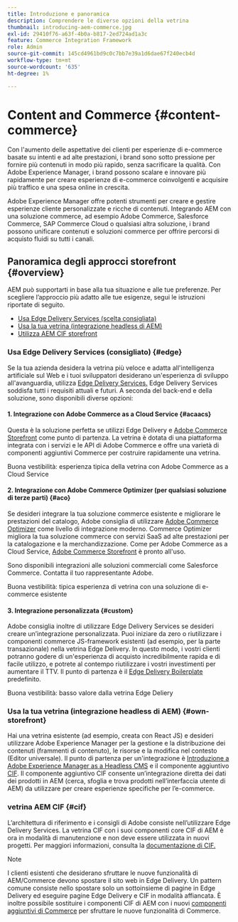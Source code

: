 ```yaml
---
title: Introduzione e panoramica
description: Comprendere le diverse opzioni della vetrina
thumbnail: introducing-aem-commerce.jpg
exl-id: 29410f76-a63f-4b0a-b817-2ed724ad1a3c
feature: Commerce Integration Framework
role: Admin
source-git-commit: 145cd4961bd9c0c7bb7e39a1d6dae67f240ecb4d
workflow-type: tm+mt
source-wordcount: '635'
ht-degree: 1%

---
```



# Content and Commerce {#content-commerce}

Con l&#39;aumento delle aspettative dei clienti per esperienze di e-commerce basate su intenti e ad alte prestazioni, i brand sono sotto pressione per fornire più contenuti in modo più rapido, senza sacrificare la qualità. Con Adobe Experience Manager, i brand possono scalare e innovare più rapidamente per creare esperienze di e-commerce coinvolgenti e acquisire più traffico e una spesa online in crescita.

Adobe Experience Manager offre potenti strumenti per creare e gestire esperienze cliente personalizzate e ricche di contenuti. Integrando AEM con una soluzione commerce, ad esempio Adobe Commerce, Salesforce Commerce, SAP Commerce Cloud o qualsiasi altra soluzione, i brand possono unificare contenuti e soluzioni commerce per offrire percorsi di acquisto fluidi su tutti i canali.

## Panoramica degli approcci storefront {#overview}

AEM può supportarti in base alla tua situazione e alle tue preferenze. Per scegliere l’approccio più adatto alle tue esigenze, segui le istruzioni riportate di seguito.

* [Usa Edge Delivery Services (scelta consigliata)](#edge)
* [Usa la tua vetrina (integrazione headless di AEM)](#own-storefront)
* [Utilizza AEM CIF storefront](#cif)

### Usa Edge Delivery Services (consigliato) {#edge}

Se la tua azienda desidera la vetrina più veloce e adatta all&#39;intelligenza artificiale sul Web e i tuoi sviluppatori desiderano un&#39;esperienza di sviluppo all&#39;avanguardia, utilizza [Edge Delivery Services.](../edge/overview.md) Edge Delivery Services soddisfa tutti i requisiti attuali e futuri. A seconda del back-end e della soluzione, sono disponibili diverse opzioni:

#### &#x200B;1. Integrazione con Adobe Commerce as a Cloud Service {#acaacs}

Questa è la soluzione perfetta se utilizzi Edge Delivery e [Adobe Commerce Storefront](https://experienceleague.adobe.com/developer/commerce/storefront/?lang=it) come punto di partenza. La vetrina è dotata di una piattaforma integrata con i servizi e le API di Adobe Commerce e offre una varietà di componenti aggiuntivi Commerce per costruire rapidamente una vetrina.

Buona vestibilità: esperienza tipica della vetrina con Adobe Commerce as a Cloud Service

#### &#x200B;2. Integrazione con Adobe Commerce Optimizer (per qualsiasi soluzione di terze parti) {#aco}

Se desideri integrare la tua soluzione commerce esistente e migliorare le prestazioni del catalogo, Adobe consiglia di utilizzare [Adobe Commerce Optimizer](https://experienceleague.adobe.com/it/docs/commerce-learn/tutorials/adobe-commerce-optimizer/overview) come livello di integrazione moderno. Commerce Optimizer migliora la tua soluzione commerce con servizi SaaS ad alte prestazioni per la catalogazione e la merchandizzazione. Come per Adobe Commerce as a Cloud Service, [Adobe Commerce Storefront](https://experienceleague.adobe.com/developer/commerce/storefront/?lang=it) è pronto all&#39;uso.

Sono disponibili integrazioni alle soluzioni commerciali come Salesforce Commerce. Contatta il tuo rappresentante Adobe.

Buona vestibilità: tipica esperienza di vetrina con una soluzione di e-commerce esistente

#### &#x200B;3. Integrazione personalizzata {#custom}

Adobe consiglia inoltre di utilizzare Edge Delivery Services se desideri creare un’integrazione personalizzata. Puoi iniziare da zero o riutilizzare i componenti commerce JS-framework esistenti (ad esempio, per la parte transazionale) nella vetrina Edge Delivery. In questo modo, i vostri clienti potranno godere di un&#39;esperienza di acquisto incredibilmente rapida e di facile utilizzo, e potrete al contempo riutilizzare i vostri investimenti per aumentare il TTV. Il punto di partenza è il [Edge Delivery Boilerplate](https://www.aem.live/developer/tutorial) predefinito.

Buona vestibilità: basso valore dalla vetrina Edge Deliery

### Usa la tua vetrina (integrazione headless di AEM) {#own-storefront}

Hai una vetrina esistente (ad esempio, creata con React JS) e desideri utilizzare Adobe Experience Manager per la gestione e la distribuzione dei contenuti (frammenti di contenuto), le risorse e la modifica nel contesto (Editor universale). Il punto di partenza per un&#39;integrazione è [Introduzione a Adobe Experience Manager as a Headless CMS](https://experienceleague.adobe.com/it/docs/experience-manager-cloud-service/content/headless/introduction) e il componente aggiuntivo [CIF](https://experienceleague.adobe.com/it/docs/experience-manager-cloud-service/content/content-and-commerce/storefront/authoring/enrich-product-associated-content). Il componente aggiuntivo CIF consente un’integrazione diretta dei dati dei prodotti in AEM (cerca, sfoglia e trova prodotti nell’interfaccia utente di AEM) da utilizzare per creare esperienze specifiche per l’e-commerce.

### vetrina AEM CIF {#cif}

L’architettura di riferimento e i consigli di Adobe consiste nell’utilizzare Edge Delivery Services. La vetrina CIF con i suoi componenti core CIF di AEM è ora in modalità di manutenzione e non deve essere utilizzata in nuovi progetti. Per maggiori informazioni, consulta la [documentazione di CIF.](/help/commerce-cloud/cif-introduction.md)

>[!NOTE]
>
>I clienti esistenti che desiderano sfruttare le nuove funzionalità di AEM/Commerce devono spostare il sito web in Edge Delivery. Un pattern comune consiste nello spostare solo un sottoinsieme di pagine in Edge Delivery ed eseguire pagine Edge Delivery e CIF in modalità affiancata. È inoltre possibile sostituire i componenti CIF di AEM con i nuovi [componenti aggiuntivi di Commerce](https://experienceleague.adobe.com/developer/commerce/storefront/dropins/all/introduction/?lang=it) per sfruttare le nuove funzionalità di Commerce.
